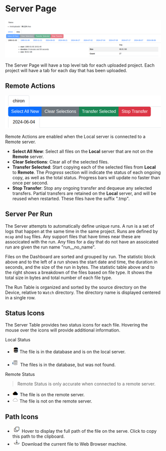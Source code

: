 # Server Page

![Dashboard Server Projects](imgs/Dashboard.Server.Projects.png)

The Server Page will have a top level tab for each uploaded project.  Each project will have a tab for each day that has been uploaded.  

## Remote Actions

![alt text](imgs/Dashboard.Server.RemoteActions.png)

Remote Actions are enabled when the Local server is connected to a Remote server.  

* **Select All New**: Select all files on the **Local** server that are not on the **Remote** server.
* **Clear Selections**: Clear all of the selected files.
* **Transfer Selected**: Start copying each of the selected files from **Local** to **Remote**.  The *Progress* section will indicate the status of each ongoing copy, as well as the total status.  Progress bars will update no faster than once per second.
* **Stop Transfer**: Stop any ongoing transfer and dequeue any selected transfers.  Partial transfers are retained on the **Local** server, and will be reused when restarted.  These files have the suffix ".tmp".  

## Server Per Run

The Server attempts to automatically define unique runs.  A run is a set of logs that happen at the same time in the same project.  Runs are defined by `mcap` and `bag` files.  Any support files that have times near these are associcated with the run.  Any files for a day that do not have an assoicated run are given the run name "run__no_name".  

Files on the Dashboard are sorted and grouped by run.  The statistic block above and to the left of a run shows the start date and time, the duration in seconds, and the size of the run in bytes.  The statistic table above and to the right shows a breakdown of the files based on file type. It shows the total size in bytes and total number of each file type.

The Run Table is organized and sorted by the source directory on the Device, relative to `Watch` directory. The directory name is displayed centered in a single row.

## Status Icons

The Server Table provides two status icons for each file.  Hovering the mouse over the icons will provide additional information.  

Local Status

* ![On Local icon](imgs/Dashboard.Server.OnLocal.png) The file is in the database and is on the local server.

* ![alt text](imgs/Dashboard.Server.NotLocal.png) The files is in the database, but was not found.

Remote Status

>Remote Status is only accurate when connected to a remote server.

* ![alt text](imgs/Dashboard.FilledCloud.png) The file is on the remote server.
* ![alt text](imgs/Dashboard.Cloud.png) The file is not on the remote server.

## Path Icons

* ![alt text](imgs/Dashboard.Copy.png) Hover to display the full path of the file on the serve. Click to copy this path to the clipboard.  
* ![alt text](imgs/Dashboard.Download.png) Download the current file to Web Browser machine.
